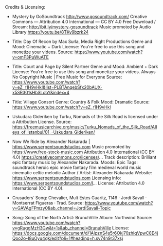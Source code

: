 Credits & Licensing:

* Mystery by GoSoundtrack http://www.gosoundtrack.com/
Creative Commons — Attribution 4.0 International — CC BY 4.0
Free Download / Stream: http://bit.ly/mystery-gosoundtrack
Music promoted by Audio Library https://youtu.be/8TKy9bzrk24

* Title: Day Of Recon by Max Surla, Media Right Productions
Genre and Mood: Cinematic + Dark
License: You're free to use this song and monetize your videos.
Source: https://www.youtube.com/watch?v=omF3PuWuATE

* Title: Court and Page by Silent Partner
Genre and Mood: Ambient + Dark
License: You're free to use this song and monetize your videos.
Always No Copyright Music | Free Music for Everyone
Source: https://www.youtube.com/watch?v=eZ_r1H9vHkI&list=PLBTAnqebSfx20bAUX-x5SR301sHbSLobY&index=4

* Title: Village Consort
Genre: Country & Folk
Mood: Dramatic
Source: https://www.youtube.com/watch?v=eZ_r1H9vHkI

* Uskudara Gideriken by Turku, Nomads of the Silk Road is licensed under a Attribution License.
Source: https://freemusicarchive.org/music/Turku_Nomads_of_the_Silk_Road/Alleys_of_Istanbul/01_-Uskudara_Gideriken/

* Now We Ride by Alexander Nakarada | https://www.serpentsoundstudios.com
Music promoted by https://www.free-stock-music.com
Attribution 4.0 International (CC BY 4.0)
https://creativecommons.org/licenses/...
Track description:  Brilliant epic fantasy music by Alexander Nakarada.
Moods:  Epic
Tags:  soundtrack heroic epic  movie fantasy film medieval world music cinematic celtic melodic
Author / Artist:  Alexander Nakarada
Website: https://www.serpentsoundstudios.com
Licensing info: https://www.serpentsoundstudios.com/l...
License: Attribution 4.0 International (CC BY 4.0).

* Crusaders’ Song: Chevalier, Mult Estes Guaritz, 1146 · Jordi Savall · Montserrat Figueras · Trad.
Source: https://www.youtube.com/watch?v=GAVAgFPmzy0&ab_channel=JordiSavall-Topic

* Song: Song of the North
Artist: BrunuhVille
Album: Northwind
Source: https://www.youtube.com/watch?v=gRuggMzH3Gw&t=1s&ab_channel=BrunuhVille
License: https://docs.google.com/document/d/1AIpznS4s5r6Okj70zhlqVpwC8E4jQoo2o-I8uOyu4gk/edit?pli=1#heading=h.sv74n9r37xsj
